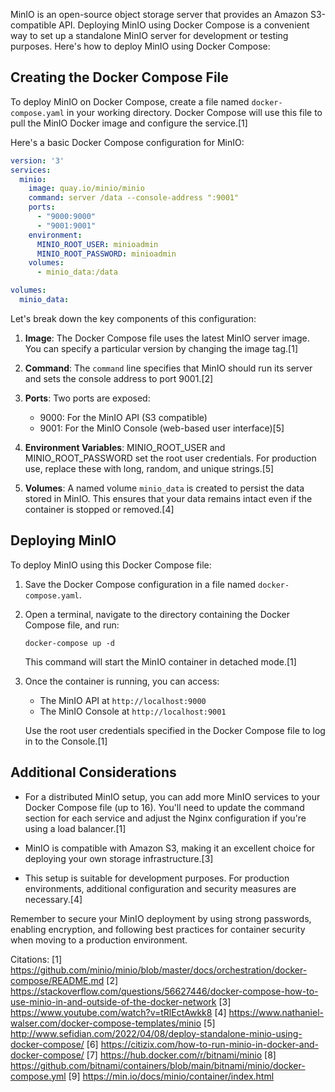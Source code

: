 MinIO is an open-source object storage server that provides an Amazon S3-compatible API. Deploying MinIO using Docker Compose is a convenient way to set up a standalone MinIO server for development or testing purposes. Here's how to deploy MinIO using Docker Compose:

## Creating the Docker Compose File

To deploy MinIO on Docker Compose, create a file named `docker-compose.yaml` in your working directory. Docker Compose will use this file to pull the MinIO Docker image and configure the service.[1]

Here's a basic Docker Compose configuration for MinIO:

```yaml
version: '3'
services:
  minio:
    image: quay.io/minio/minio
    command: server /data --console-address ":9001"
    ports:
      - "9000:9000"
      - "9001:9001"
    environment:
      MINIO_ROOT_USER: minioadmin
      MINIO_ROOT_PASSWORD: minioadmin
    volumes:
      - minio_data:/data

volumes:
  minio_data:
```

Let's break down the key components of this configuration:

1. **Image**: The Docker Compose file uses the latest MinIO server image. You can specify a particular version by changing the image tag.[1]

2. **Command**: The `command` line specifies that MinIO should run its server and sets the console address to port 9001.[2]

3. **Ports**: Two ports are exposed:
   - 9000: For the MinIO API (S3 compatible)
   - 9001: For the MinIO Console (web-based user interface)[5]

4. **Environment Variables**: MINIO_ROOT_USER and MINIO_ROOT_PASSWORD set the root user credentials. For production use, replace these with long, random, and unique strings.[5]

5. **Volumes**: A named volume `minio_data` is created to persist the data stored in MinIO. This ensures that your data remains intact even if the container is stopped or removed.[4]

## Deploying MinIO

To deploy MinIO using this Docker Compose file:

1. Save the Docker Compose configuration in a file named `docker-compose.yaml`.

2. Open a terminal, navigate to the directory containing the Docker Compose file, and run:

   ```
   docker-compose up -d
   ```

   This command will start the MinIO container in detached mode.[1]

3. Once the container is running, you can access:
   - The MinIO API at `http://localhost:9000`
   - The MinIO Console at `http://localhost:9001`

   Use the root user credentials specified in the Docker Compose file to log in to the Console.[1]

## Additional Considerations

- For a distributed MinIO setup, you can add more MinIO services to your Docker Compose file (up to 16). You'll need to update the command section for each service and adjust the Nginx configuration if you're using a load balancer.[1]

- MinIO is compatible with Amazon S3, making it an excellent choice for deploying your own storage infrastructure.[3]

- This setup is suitable for development purposes. For production environments, additional configuration and security measures are necessary.[4]

Remember to secure your MinIO deployment by using strong passwords, enabling encryption, and following best practices for container security when moving to a production environment.

Citations:
[1] https://github.com/minio/minio/blob/master/docs/orchestration/docker-compose/README.md
[2] https://stackoverflow.com/questions/56627446/docker-compose-how-to-use-minio-in-and-outside-of-the-docker-network
[3] https://www.youtube.com/watch?v=tRlEctAwkk8
[4] https://www.nathaniel-walser.com/docker-compose-templates/minio
[5] http://www.sefidian.com/2022/04/08/deploy-standalone-minio-using-docker-compose/
[6] https://citizix.com/how-to-run-minio-in-docker-and-docker-compose/
[7] https://hub.docker.com/r/bitnami/minio
[8] https://github.com/bitnami/containers/blob/main/bitnami/minio/docker-compose.yml
[9] https://min.io/docs/minio/container/index.html
